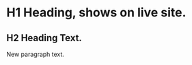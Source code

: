 <!---<!DOCTYPE html>--->
<html>
<head>
<!---<title>Title text that shows on live webpage.</title>--->
</head>
<body>
<h1>H1 Heading, shows on live site.</h1>
<h2>H2 Heading Text.</h2>
<p>New paragraph text.</p>
</body>
</html>
